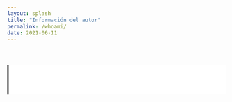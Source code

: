 ```yaml
---
layout: splash
title: "Información del autor"
permalink: /whoami/
date: 2021-06-11
---
```


<head>
<style>
  /*Inspired by Kevin Powell,
must use monospace font*/

:root {
  --number-of-characters: 21;
}
body {
  font-family: 'Roboto Mono', monospace;
  display: -ms-grid;
  display: grid;
  place-content: center;
  height: 100vh;
}
h1 {
  position: relative;
  display: inline-block;
}
h1::before, h1::after {
  position: absolute;
  content: '';
  top: 0;
  right: 0;
  bottom: 0;
  left: 0;
}
h1::before {
  background: white;
  opacity: 1;
  -webkit-animation: typewriter 4s steps(var(--number-of-characters)) 2s forwards;
          animation: typewriter 4s steps(var(--number-of-characters)) 2s forwards;
}
h1::after {
  width: 3px;
  background: black;
  -webkit-animation: typewriter 4s steps(var(--number-of-characters)) 2s forwards,
    blink 1.3s steps(var(--number-of-characters)) infinite;
          animation: typewriter 4s steps(var(--number-of-characters)) 2s forwards,
    blink 1.3s steps(var(--number-of-characters)) infinite;
}
@-webkit-keyframes typewriter {
  to {
    left: 100%;
  }
}
@keyframes typewriter {
  to {
    left: 100%;
  }
}
@-webkit-keyframes blink {
  0%  {background: black;}
  49%  {background: black;}
  50%  {background: transparent;}
  100%  {background: transparent;}
}
@keyframes blink {
  0%  {background: black;}
  49%  {background: black;}
  50%  {background: transparent;}
  100%  {background: transparent;}
} 
  </style>
<h1>Hi I'm WackyH4cker and I like computers.</h1>
</head>
